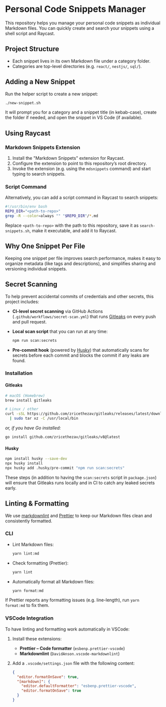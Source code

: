 # Personal Code Snippets Manager

This repository helps you manage your personal code snippets as individual Markdown files. You can quickly create and search your snippets using a shell script and Raycast.

## Project Structure

- Each snippet lives in its own Markdown file under a category folder.
- Categories are top-level directories (e.g. `react/`, `nestjs/`, `sql/`).

## Adding a New Snippet

Run the helper script to create a new snippet:

```bash
./new-snippet.sh
```

It will prompt you for a category and a snippet title (in kebab-case), create the folder if needed, and open the snippet in VS Code (if available).

## Using Raycast

### Markdown Snippets Extension

1. Install the "Markdown Snippets" extension for Raycast.
2. Configure the extension to point to this repository’s root directory.
3. Invoke the extension (e.g. using the `mdsnippets` command) and start typing to search snippets.

### Script Command

Alternatively, you can add a script command in Raycast to search snippets:

```bash
#!/usr/bin/env bash
REPO_DIR="<path-to-repo>"
grep -R --color=always "" "$REPO_DIR"/*.md
```

Replace `<path-to-repo>` with the path to this repository, save it as `search-snippets.sh`, make it executable, and add it to Raycast.

## Why One Snippet Per File

Keeping one snippet per file improves search performance, makes it easy to organize metadata (like tags and descriptions), and simplifies sharing and versioning individual snippets.

## Secret Scanning

To help prevent accidental commits of credentials and other secrets, this project includes:

- **CI-level secret scanning** via GitHub Actions (`.github/workflows/secret-scan.yml`) that runs [Gitleaks](https://github.com/zricethezav/gitleaks) on every push and pull request.
- **Local scan script** that you can run at any time:

  ```bash
  npm run scan:secrets
  ```

- **Pre-commit hook** (powered by [Husky](https://github.com/typicode/husky)) that automatically scans for secrets before each commit and blocks the commit if any leaks are found.

### Installation

#### Gitleaks

```bash
# macOS (Homebrew)
brew install gitleaks

# Linux / other
curl -sSL https://github.com/zricethezav/gitleaks/releases/latest/download/gitleaks_$(uname -s)_$(uname -m).tar.gz \
  | sudo tar xz -C /usr/local/bin
```

_or, if you have Go installed:_

```bash
go install github.com/zricethezav/gitleaks/v8@latest
```

#### Husky

```bash
npm install husky --save-dev
npx husky install
npx husky add .husky/pre-commit "npm run scan:secrets"
```

These steps (in addition to having the `scan:secrets` script in `package.json`) will ensure that Gitleaks runs locally and in CI to catch any leaked secrets early.

## Linting & Formatting

We use [markdownlint](https://github.com/DavidAnson/markdownlint) and [Prettier](https://prettier.io) to keep our Markdown files clean and consistently formatted.

### CLI

- Lint Markdown files:
  ```bash
  yarn lint:md
  ```
- Check formatting (Prettier):
  ```bash
  yarn lint
  ```
- Automatically format all Markdown files:
  ```bash
  yarn format:md
  ```

If Prettier reports any formatting issues (e.g. line-length), run `yarn format:md` to fix them.

### VSCode Integration

To have linting and formatting work automatically in VSCode:

1. Install these extensions:

   - **Prettier – Code formatter** (`esbenp.prettier-vscode`)
   - **Markdownlint** (`DavidAnson.vscode-markdownlint`)

2. Add a `.vscode/settings.json` file with the following content:

   ```json
   {
     "editor.formatOnSave": true,
     "[markdown]": {
       "editor.defaultFormatter": "esbenp.prettier-vscode",
       "editor.formatOnSave": true
     }
   }
   ```

